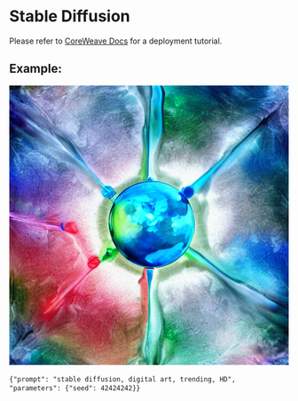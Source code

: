 # Stable Diffusion
Please refer to [CoreWeave Docs](https://docs.coreweave.com/compass/examples/pytorch-hugging-face-diffusers-stable-diffusion-text-to-image) for a deployment tutorial. 

## Example:
![stable diffusion, digital art, trending, HD](stable-diffusion.png)
```
{"prompt": "stable diffusion, digital art, trending, HD", "parameters": {"seed": 42424242}}
```